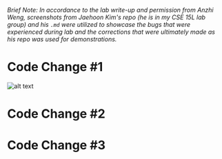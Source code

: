 *Brief Note: In accordance to the lab write-up and permission from Anzhi Weng, screenshots from Jaehoon Kim's repo (he is in my CSE 15L lab group) and his ```.md``` were utilized to showcase the bugs that were experienced during lab and the corrections that were ultimately made as his repo was used for demonstrations.*

# Code Change #1
![alt text](https://user-images.githubusercontent.com/81746604/151633182-dfd1e949-9144-4948-95cf-1601d0ba9d82.png)

# Code Change #2

# Code Change #3
